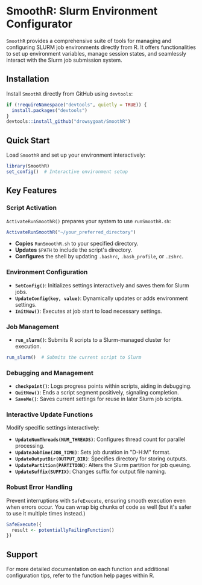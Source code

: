 # SmoothR: Slurm Environment Configurator

`SmoothR` provides a comprehensive suite of tools for managing and configuring SLURM job environments directly from R. It offers functionalities to set up environment variables, manage session states, and seamlessly interact with the Slurm job submission system.

## Installation

Install `SmoothR` directly from GitHub using `devtools`:

```r
if (!requireNamespace("devtools", quietly = TRUE)) {
  install.packages("devtools")
}
devtools::install_github("drowsygoat/SmoothR")
```

## Quick Start

Load `SmoothR` and set up your environment interactively:

```r
library(SmoothR)
set_config()  # Interactive environment setup
```

## Key Features

### Script Activation

`ActivateRunSmoothR()` prepares your system to use `runSmoothR.sh`:

```r
ActivateRunSmoothR("~/your_preferred_directory")
```

- **Copies** `RunSmoothR.sh` to your specified directory.
- **Updates** `$PATH` to include the script's directory.
- **Configures** the shell by updating `.bashrc`, `.bash_profile`, or `.zshrc`.

### Environment Configuration

- **`SetConfig()`**: Initializes settings interactively and saves them for Slurm jobs.
- **`UpdateConfig(key, value)`**: Dynamically updates or adds environment settings.
- **`InitNow()`**: Executes at job start to load necessary settings.

### Job Management

- **`run_slurm()`**: Submits R scripts to a Slurm-managed cluster for execution.

```r
run_slurm()  # Submits the current script to Slurm
```

### Debugging and Management

- **`checkpoint()`**: Logs progress points within scripts, aiding in debugging.
- **`QuitNow()`**: Ends a script segment positively, signaling completion.
- **`SaveMe()`**: Saves current settings for reuse in later Slurm job scripts.

### Interactive Update Functions

Modify specific settings interactively:

- **`UpdateNumThreads(NUM_THREADS)`**: Configures thread count for parallel processing.
- **`UpdateJobTime(JOB_TIME)`**: Sets job duration in "D-H:M" format.
- **`UpdateOutputDir(OUTPUT_DIR)`**: Specifies directory for storing outputs.
- **`UpdatePartition(PARTITION)`**: Alters the Slurm partition for job queuing.
- **`UpdateSuffix(SUFFIX)`**: Changes suffix for output file naming.

### Robust Error Handling

Prevent interruptions with `SafeExecute`, ensuring smooth execution even when errors occur. You can wrap big chunks of code as well (but it's safer to use it multiple times instead.)

```r
SafeExecute({
  result <- potentiallyFailingFunction()
})
```

## Support

For more detailed documentation on each function and additional configuration tips, refer to the function help pages within R.
```